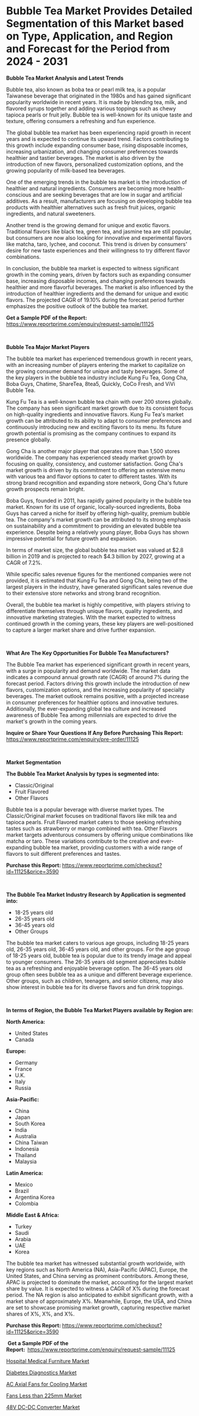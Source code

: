 <p><h1>Bubble Tea Market Provides Detailed Segmentation of this Market based on Type, Application, and Region and Forecast for the Period from 2024 - 2031</h1></p><p><strong>Bubble Tea Market Analysis and Latest Trends</strong></p>
<p><p>Bubble tea, also known as boba tea or pearl milk tea, is a popular Taiwanese beverage that originated in the 1980s and has gained significant popularity worldwide in recent years. It is made by blending tea, milk, and flavored syrups together and adding various toppings such as chewy tapioca pearls or fruit jelly. Bubble tea is well-known for its unique taste and texture, offering consumers a refreshing and fun experience.</p><p>The global bubble tea market has been experiencing rapid growth in recent years and is expected to continue its upward trend. Factors contributing to this growth include expanding consumer base, rising disposable incomes, increasing urbanization, and changing consumer preferences towards healthier and tastier beverages. The market is also driven by the introduction of new flavors, personalized customization options, and the growing popularity of milk-based tea beverages.</p><p>One of the emerging trends in the bubble tea market is the introduction of healthier and natural ingredients. Consumers are becoming more health-conscious and are seeking beverages that are low in sugar and artificial additives. As a result, manufacturers are focusing on developing bubble tea products with healthier alternatives such as fresh fruit juices, organic ingredients, and natural sweeteners.</p><p>Another trend is the growing demand for unique and exotic flavors. Traditional flavors like black tea, green tea, and jasmine tea are still popular, but consumers are now also looking for innovative and experimental flavors like matcha, taro, lychee, and coconut. This trend is driven by consumers' desire for new taste experiences and their willingness to try different flavor combinations.</p><p>In conclusion, the bubble tea market is expected to witness significant growth in the coming years, driven by factors such as expanding consumer base, increasing disposable incomes, and changing preferences towards healthier and more flavorful beverages. The market is also influenced by the introduction of healthier ingredients and the demand for unique and exotic flavors. The projected CAGR of 19.10% during the forecast period further emphasizes the positive outlook of the bubble tea market.</p></p>
<p><strong>Get a Sample PDF of the Report:&nbsp;</strong> <a href="https://www.reportprime.com/enquiry/request-sample/11125">https://www.reportprime.com/enquiry/request-sample/11125</a></p>
<p>&nbsp;</p>
<p><strong>Bubble Tea Major Market Players</strong></p>
<p><p>The bubble tea market has experienced tremendous growth in recent years, with an increasing number of players entering the market to capitalize on the growing consumer demand for unique and tasty beverages. Some of the key players in the bubble tea industry include Kung Fu Tea, Gong Cha, Boba Guys, Chatime, ShareTea, 8tea5, Quickly, CoCo Fresh, and ViVi Bubble Tea.</p><p>Kung Fu Tea is a well-known bubble tea chain with over 200 stores globally. The company has seen significant market growth due to its consistent focus on high-quality ingredients and innovative flavors. Kung Fu Tea's market growth can be attributed to its ability to adapt to consumer preferences and continuously introducing new and exciting flavors to its menu. Its future growth potential is promising as the company continues to expand its presence globally.</p><p>Gong Cha is another major player that operates more than 1,500 stores worldwide. The company has experienced steady market growth by focusing on quality, consistency, and customer satisfaction. Gong Cha's market growth is driven by its commitment to offering an extensive menu with various tea and flavor options to cater to different tastes. With its strong brand recognition and expanding store network, Gong Cha's future growth prospects remain bright.</p><p>Boba Guys, founded in 2011, has rapidly gained popularity in the bubble tea market. Known for its use of organic, locally-sourced ingredients, Boba Guys has carved a niche for itself by offering high-quality, premium bubble tea. The company's market growth can be attributed to its strong emphasis on sustainability and a commitment to providing an elevated bubble tea experience. Despite being a relatively young player, Boba Guys has shown impressive potential for future growth and expansion.</p><p>In terms of market size, the global bubble tea market was valued at $2.8 billion in 2019 and is projected to reach $4.3 billion by 2027, growing at a CAGR of 7.2%.</p><p>While specific sales revenue figures for the mentioned companies were not provided, it is estimated that Kung Fu Tea and Gong Cha, being two of the largest players in the industry, have generated significant sales revenue due to their extensive store networks and strong brand recognition.</p><p>Overall, the bubble tea market is highly competitive, with players striving to differentiate themselves through unique flavors, quality ingredients, and innovative marketing strategies. With the market expected to witness continued growth in the coming years, these key players are well-positioned to capture a larger market share and drive further expansion.</p></p>
<p>&nbsp;</p>
<p><strong>What Are The Key Opportunities For Bubble Tea Manufacturers?</strong></p>
<p><p>The Bubble Tea market has experienced significant growth in recent years, with a surge in popularity and demand worldwide. The market data indicates a compound annual growth rate (CAGR) of around 7% during the forecast period. Factors driving this growth include the introduction of new flavors, customization options, and the increasing popularity of specialty beverages. The market outlook remains positive, with a projected increase in consumer preferences for healthier options and innovative textures. Additionally, the ever-expanding global tea culture and increased awareness of Bubble Tea among millennials are expected to drive the market's growth in the coming years.</p></p>
<p><strong>Inquire or Share Your Questions If Any Before Purchasing This Report:</strong> <a href="https://www.reportprime.com/enquiry/pre-order/11125">https://www.reportprime.com/enquiry/pre-order/11125</a></p>
<p>&nbsp;</p>
<p><strong>Market Segmentation</strong></p>
<p><strong>The Bubble Tea Market Analysis by types is segmented into:</strong></p>
<p><ul><li>Classic/Original</li><li>Fruit Flavored</li><li>Other Flavors</li></ul></p>
<p><p>Bubble tea is a popular beverage with diverse market types. The Classic/Original market focuses on traditional flavors like milk tea and tapioca pearls. Fruit Flavored market caters to those seeking refreshing tastes such as strawberry or mango combined with tea. Other Flavors market targets adventurous consumers by offering unique combinations like matcha or taro. These variations contribute to the creative and ever-expanding bubble tea market, providing customers with a wide range of flavors to suit different preferences and tastes.</p></p>
<p><strong>Purchase this Report:&nbsp;</strong><a href="https://www.reportprime.com/checkout?id=11125&price=3590">https://www.reportprime.com/checkout?id=11125&price=3590</a></p>
<p>&nbsp;</p>
<p><strong>The Bubble Tea Market Industry Research by Application is segmented into:</strong></p>
<p><ul><li>18-25 years old</li><li>26-35 years old</li><li>36-45 years old</li><li>Other Groups</li></ul></p>
<p><p>The bubble tea market caters to various age groups, including 18-25 years old, 26-35 years old, 36-45 years old, and other groups. For the age group of 18-25 years old, bubble tea is popular due to its trendy image and appeal to younger consumers. The 26-35 years old segment appreciates bubble tea as a refreshing and enjoyable beverage option. The 36-45 years old group often sees bubble tea as a unique and different beverage experience. Other groups, such as children, teenagers, and senior citizens, may also show interest in bubble tea for its diverse flavors and fun drink toppings.</p></p>
<p>&nbsp;</p>
<p><strong>In terms of Region, the Bubble Tea Market Players available by Region are:</strong></p>
<p>
    <p> <strong> North America: </strong>
        <ul>
            <li>United States</li>
            <li>Canada</li>
        </ul>
        </p> 
    <p> <strong> Europe: </strong>
        <ul>
            <li>Germany</li>
            <li>France</li>
            <li>U.K.</li>
            <li>Italy</li>
            <li>Russia</li>
        </ul>
        </p> 
    <p> <strong> Asia-Pacific: </strong>
        <ul>
            <li>China</li>
            <li>Japan</li>
            <li>South Korea</li>
            <li>India</li>
            <li>Australia</li>
            <li>China Taiwan</li>
            <li>Indonesia</li>
            <li>Thailand</li>
            <li>Malaysia</li>
        </ul>
        </p> 
    <p> <strong> Latin America: </strong>
        <ul>
            <li>Mexico</li>
            <li>Brazil</li>
            <li>Argentina Korea</li>
            <li>Colombia</li>
        </ul>
        </p> 
    <p> <strong> Middle East & Africa: </strong>
        <ul>
            <li>Turkey</li>
            <li>Saudi</li>
            <li>Arabia</li>
            <li>UAE</li>
            <li>Korea</li>
        </ul>
    </p>
    </p>
<p><p>The bubble tea market has witnessed substantial growth worldwide, with key regions such as North America (NA), Asia-Pacific (APAC), Europe, the United States, and China serving as prominent contributors. Among these, APAC is projected to dominate the market, accounting for the largest market share by value. It is expected to witness a CAGR of X% during the forecast period. The NA region is also anticipated to exhibit significant growth, with a market share of approximately X%. Meanwhile, Europe, the USA, and China are set to showcase promising market growth, capturing respective market shares of X%, X%, and X%.</p></p>
<p><strong>Purchase this Report: </strong><a href="https://www.reportprime.com/checkout?id=11125&price=3590">https://www.reportprime.com/checkout?id=11125&price=3590</a></p>
<p>&nbsp;<strong>Get a Sample PDF of the Report:&nbsp;&nbsp;</strong><a href="https://www.reportprime.com/enquiry/request-sample/11125">https://www.reportprime.com/enquiry/request-sample/11125</a></p>
<p><strong></strong></p>
<p><p><a href="https://medium.com/@tommiesmith8654/hospital-medical-furniture-market-comprehensive-assessment-by-type-application-and-geography-df9cce359696">Hospital Medical Furniture Market</a></p><p><a href="https://medium.com/@tommiesmith8654/diabetes-diagnostics-market-size-reveals-the-best-marketing-channels-in-global-industry-655891142dca">Diabetes Diagnostics Market</a></p><p><a href="https://www.linkedin.com/pulse/ac-axial-fans-cooling-market-size-growth-outlook-from-2024-s80we?trackingId=L4Tr1Oe3Q7eW4l0kArAkyw%3D%3D">AC Axial Fans for Cooling Market</a></p><p><a href="https://www.linkedin.com/pulse/fans-less-than-225mm-market-research-report-unlocks-lzgae?trackingId=5V1aoPNATRejKNq44VJjzA%3D%3D">Fans Less than 225mm Market</a></p><p><a href="https://www.linkedin.com/pulse/global-48v-dc-dc-converter-market-types-applications-major-k7qxe?trackingId=IWofgYC%2BRZ6jdDHVckmbEQ%3D%3D">48V DC-DC Converter Market</a></p></p>